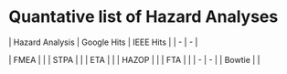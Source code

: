 # Quantative list of Hazard Analyses

| Hazard Analysis | Google Hits | IEEE Hits |
| - | - |


| FMEA | | 
| STPA | |
| ETA | |
| HAZOP | |
| FTA | |
| - | - |
| Bowtie | |
